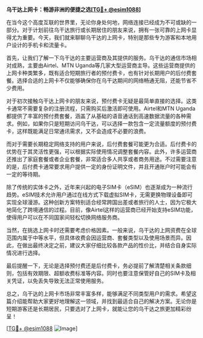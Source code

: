 **乌干达上网卡：畅游非洲的便捷之选[[TG💪+ @esim1088](https://t.me/s/esim1088)]**

在当今这个高度互联的世界里，无论你身处何地，网络连接已经成为不可或缺的一部分。对于计划前往乌干达旅行或长期居住的朋友来说，拥有一张可靠的上网卡显得尤为重要。今天，我们就来聊聊乌干达的上网卡，特别是那些专为游客和本地用户设计的手机卡和流量卡。

首先，让我们了解一下乌干达的主要运营商及其提供的服务。乌干达的通信市场相对成熟，主要由Airtel、MTN Uganda等几家大型运营商主导。这些运营商提供的上网卡种类繁多，既有适合短期旅行者的预付费卡，也有针对长期用户的后付费套餐。选择合适的上网卡不仅能够确保你在乌干达期间的网络畅通无阻，还能节省不少费用。

对于初次接触乌干达上网卡的朋友来说，预付费卡无疑是最简单直接的选择。这类卡通常不需要复杂的注册流程，只需购买后激活即可使用。Airtel和MTN Uganda都提供了丰富的预付费套餐，涵盖了从基础的语音通话到高速数据流量的各种需求。例如，如果你只是短期访问乌干达，可以选择一款包含一定流量额度的预付费卡，这样既能满足日常通讯需求，又不会造成不必要的浪费。

而对于需要长期稳定网络支持的用户来说，后付费套餐可能更为合适。后付费卡的优势在于其灵活性更强，可以根据实际使用情况调整套餐内容。此外，许多运营商还推出了家庭套餐或者企业套餐，非常适合多人共享或者商务用途。不过需要注意的是，后付费卡通常要求用户提供一定的身份证明文件，并且开通账户时可能会有一定的等待期。

除了传统的实体卡之外，近年来兴起的电子SIM卡（eSIM）也逐渐成为一种流行趋势。eSIM技术允许用户通过在线方式下载虚拟SIM卡，无需更换物理设备即可实现全球漫游。这种创新方案特别适合经常跨国出差或者旅行的人士，因为它极大地简化了跨境通信的过程。目前，像Airtel这样的运营商已经开始支持eSIM功能，使得用户可以在不同国家间轻松切换网络服务商。

当然，在挑选上网卡时还需要考虑价格因素。一般来说，乌干达的上网资费在全球范围内属于中等水平，但具体收费会因运营商、套餐类型以及使用场景而异。因此，在做出最终决定之前，建议大家仔细比较各款产品的性价比，并结合自身实际情况进行选择。

最后提醒一下，无论是选择预付费还是后付费卡，务必提前了解清楚相关条款细则，包括有效期限、超额收费标准等内容。同时也要注意保管好自己的SIM卡及相关凭证，以免丢失导致无法正常使用服务。

总之，乌干达的上网卡市场非常丰富多样，能够满足不同类型用户的需求。希望这篇介绍能帮助大家更好地理解这一领域，并找到最适合自己的解决方案。无论你是短期游客还是长期居民，只要选对了上网卡，就能让您的乌干达之旅更加精彩纷呈！

[[TG💪+ @esim1088](https://t.me/s/esim1088) ![Image](https://i.postimg.cc/4NQfJmqS/Snipaste-2025-05-13-00-14-12.png)]